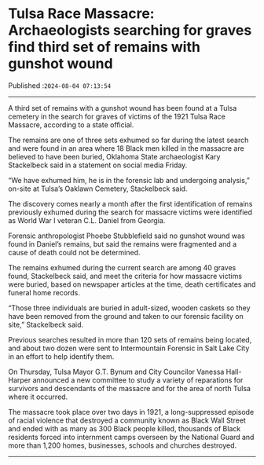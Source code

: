 # Tulsa Race Massacre: Archaeologists searching for graves find third set of remains with gunshot wound

Published :`2024-08-04 07:13:54`

---

A third set of remains with a gunshot wound has been found at a Tulsa cemetery in the search for graves of victims of the 1921 Tulsa Race Massacre, according to a state official.

The remains are one of three sets exhumed so far during the latest search and were found in an area where 18 Black men killed in the massacre are believed to have been buried, Oklahoma State archaeologist Kary Stackelbeck said in a statement on social media Friday.

“We have exhumed him, he is in the forensic lab and undergoing analysis,” on-site at Tulsa’s Oaklawn Cemetery, Stackelbeck said.

The discovery comes nearly a month after the first identification of remains previously exhumed during the search for massacre victims were identified as World War I veteran C.L. Daniel from Georgia.

Forensic anthropologist Phoebe Stubblefield said no gunshot wound was found in Daniel’s remains, but said the remains were fragmented and a cause of death could not be determined.

The remains exhumed during the current search are among 40 graves found, Stackelbeck said, and meet the criteria for how massacre victims were buried, based on newspaper articles at the time, death certificates and funeral home records.

“Those three individuals are buried in adult-sized, wooden caskets so they have been removed from the ground and taken to our forensic facility on site,” Stackelbeck said.

Previous searches resulted in more than 120 sets of remains being located, and about two dozen were sent to Intermountain Forensic in Salt Lake City in an effort to help identify them.

On Thursday, Tulsa Mayor G.T. Bynum and City Councilor Vanessa Hall-Harper announced a new committee to study a variety of reparations for survivors and descendants of the massacre and for the area of north Tulsa where it occurred.

The massacre took place over two days in 1921, a long-suppressed episode of racial violence that destroyed a community known as Black Wall Street and ended with as many as 300 Black people killed, thousands of Black residents forced into internment camps overseen by the National Guard and more than 1,200 homes, businesses, schools and churches destroyed.

---

